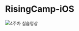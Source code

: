 # RisingCamp-iOS

![4주차 실습영상](https://user-images.githubusercontent.com/87438680/178038321-b5eda18b-d6d8-4417-b76d-0fb0b504e875.gif)
